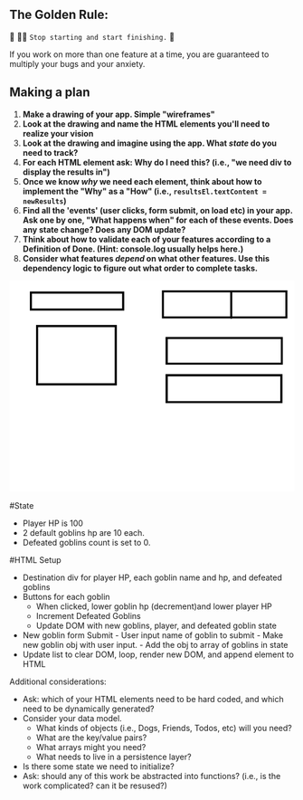 ## The Golden Rule: 

🦸 🦸‍♂️ `Stop starting and start finishing.` 🏁

If you work on more than one feature at a time, you are guaranteed to multiply your bugs and your anxiety.

## Making a plan

1) **Make a drawing of your app. Simple "wireframes"** 
1) **Look at the drawing and name the HTML elements you'll need to realize your vision**
1) **Look at the drawing and imagine using the app. What _state_ do you need to track?** 
1) **For each HTML element ask: Why do I need this? (i.e., "we need div to display the results in")** 
1) **Once we know _why_ we need each element, think about how to implement the "Why" as a "How" (i.e., `resultsEl.textContent = newResults`)**
1) **Find all the 'events' (user clicks, form submit, on load etc) in your app. Ask one by one, "What happens when" for each of these events. Does any state change? Does any DOM update?**
1) **Think about how to validate each of your features according to a Definition of Done. (Hint: console.log usually helps here.)**
1) **Consider what features _depend_ on what other features. Use this dependency logic to figure out what order to complete tasks.**

![wireframe](./assets/goblinWireframe.png "wireframe for goblin fighter rpg")

#State
- Player HP is 100
- 2 default goblins hp are 10 each.
- Defeated goblins count is set to 0.

#HTML Setup
- Destination div for player HP, each goblin name and hp, and defeated goblins
- Buttons for each goblin
	- When clicked, lower goblin hp (decrement)and lower player HP
	- Increment Defeated Goblins
	- Update DOM with new goblins, player, and defeated goblin state
- New goblin form
	Submit
		- User input name of goblin to submit
		- Make new goblin obj with user input.
		- Add the obj to array of goblins in state
- Update list to clear DOM, loop, render new DOM, and append element to HTML


Additional considerations:
- Ask: which of your HTML elements need to be hard coded, and which need to be dynamically generated?
- Consider your data model. 
  - What kinds of objects (i.e., Dogs, Friends, Todos, etc) will you need? 
  - What are the key/value pairs? 
  - What arrays might you need? 
  - What needs to live in a persistence layer?
- Is there some state we need to initialize?
- Ask: should any of this work be abstracted into functions? (i.e., is the work complicated? can it be resused?)
